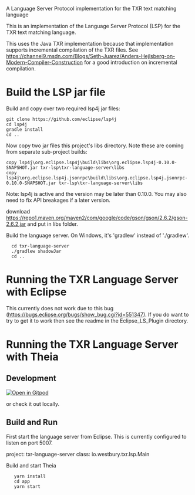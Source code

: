 A Language Server Protocol implementation for the TXR text matching language

This is an implementation of the Language Server Protocol (LSP) for the TXR text matching language.

This uses the Java TXR implementation because that implementation supports incremental compilation
of the TXR files.  See https://channel9.msdn.com/Blogs/Seth-Juarez/Anders-Hejlsberg-on-Modern-Compiler-Construction
for a good introduction on incremental compilation.

# Build the LSP jar file

Build and copy over two required lsp4j jar files:
```
git clone https://github.com/eclipse/lsp4j
cd lsp4j
gradle install
cd ..
```

Now copy two jar files this project's libs directory.  Note these are coming from separate sub-project builds:
```
copy lsp4j\org.eclipse.lsp4j\build\libs\org.eclipse.lsp4j-0.10.0-SNAPSHOT.jar txr-lsp\txr-language-server\libs 
copy lsp4j\org.eclipse.lsp4j.jsonrpc\build\libs\org.eclipse.lsp4j.jsonrpc-0.10.0-SNAPSHOT.jar txr-lsp\txr-language-server\libs 
```
Note: lsp4j is active and the version may be later than 0.10.0.  You may also need to fix API breakages if a later version.

download https://repo1.maven.org/maven2/com/google/code/gson/gson/2.6.2/gson-2.6.2.jar and put in libs folder.

Build the language server. On Windows, it's 'gradlew' instead of './gradlew'.
```
  cd txr-language-server
  ./gradlew shadowJar
  cd ..
```

# Running the TXR Language Server with Eclipse

This currently does not work due to this bug (https://bugs.eclipse.org/bugs/show_bug.cgi?id=551347).  If you do want to try to get it to work then see the readme in the Eclipse_LS_Plugin directory.

# Running the TXR Language Server with Theia

## Development

[![Open in Gitpod](https://gitpod.io/button/open-in-gitpod.svg)](https://gitpod.io/#https://github.com/theia-ide/txr-lsp)

or check it out locally.

## Build and Run

First start the language server from Eclipse.  This is currently configured to listen on port 5007.

project: txr-language-server
class: io.westbury.txr.lsp.Main

Build and start Theia
```
   yarn install
   cd app
   yarn start
```
